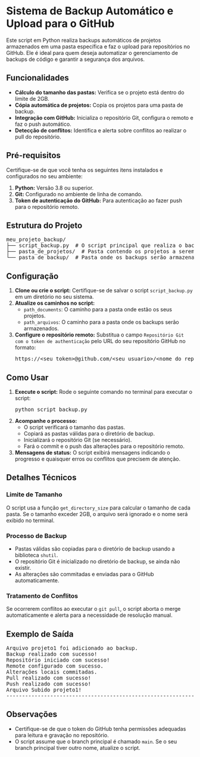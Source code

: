 <h1>Sistema de Backup Automático e Upload para o GitHub</h1>

<p>
Este script em Python realiza backups automáticos de projetos armazenados em uma pasta específica e faz o upload para repositórios no GitHub. Ele é ideal para quem deseja automatizar o gerenciamento de backups de código e garantir a segurança dos arquivos.
</p>

<h2>Funcionalidades</h2>
<ul>
  <li><strong>Cálculo do tamanho das pastas:</strong> Verifica se o projeto está dentro do limite de 2GB.</li>
  <li><strong>Cópia automática de projetos:</strong> Copia os projetos para uma pasta de backup.</li>
  <li><strong>Integração com GitHub:</strong> Inicializa o repositório Git, configura o remoto e faz o push automático.</li>
  <li><strong>Detecção de conflitos:</strong> Identifica e alerta sobre conflitos ao realizar o pull do repositório.</li>
</ul>

<h2>Pré-requisitos</h2>
<p>Certifique-se de que você tenha os seguintes itens instalados e configurados no seu ambiente:</p>
<ol>
  <li><strong>Python:</strong> Versão 3.8 ou superior.</li>
  <li><strong>Git:</strong> Configurado no ambiente de linha de comando.</li>
  <li><strong>Token de autenticação do GitHub:</strong> Para autenticação ao fazer push para o repositório remoto.</li>
</ol>

<h2>Estrutura do Projeto</h2>
<pre>
meu_projeto_backup/
├── script_backup.py  # O script principal que realiza o backup e upload
├── pasta_de_projetos/  # Pasta contendo os projetos a serem processados
└── pasta_de_backup/  # Pasta onde os backups serão armazenados
</pre>

<h2>Configuração</h2>
<ol>
  <li><strong>Clone ou crie o script:</strong> Certifique-se de salvar o script <code>script_backup.py</code> em um diretório no seu sistema.</li>
  <li><strong>Atualize os caminhos no script:</strong>
    <ul>
      <li><code>path_documents</code>: O caminho para a pasta onde estão os seus projetos.</li>
      <li><code>path_arquivos</code>: O caminho para a pasta onde os backups serão armazenados.</li>
    </ul>
  </li>
  <li><strong>Configure o repositório remoto:</strong>
    Substitua o campo <code>Repositório Git com o token de authenticação</code> pelo URL do seu repositório GitHub no formato:
    <pre>https://&lt;seu_token&gt;@github.com/&lt;seu_usuario&gt;/&lt;nome_do_repositorio&gt;.git</pre>
  </li>
</ol>

<h2>Como Usar</h2>
<ol>
  <li><strong>Execute o script:</strong>
    Rode o seguinte comando no terminal para executar o script:
    <pre>python script_backup.py</pre>
  </li>
  <li><strong>Acompanhe o processo:</strong>
    <ul>
      <li>O script verificará o tamanho das pastas.</li>
      <li>Copiará as pastas válidas para o diretório de backup.</li>
      <li>Inicializará o repositório Git (se necessário).</li>
      <li>Fará o commit e o push das alterações para o repositório remoto.</li>
    </ul>
  </li>
  <li><strong>Mensagens de status:</strong>
    O script exibirá mensagens indicando o progresso e quaisquer erros ou conflitos que precisem de atenção.
  </li>
</ol>

<h2>Detalhes Técnicos</h2>

<h3>Limite de Tamanho</h3>
<p>O script usa a função <code>get_directory_size</code> para calcular o tamanho de cada pasta. Se o tamanho exceder 2GB, o arquivo será ignorado e o nome será exibido no terminal.</p>

<h3>Processo de Backup</h3>
<ul>
  <li>Pastas válidas são copiadas para o diretório de backup usando a biblioteca <code>shutil</code>.</li>
  <li>O repositório Git é inicializado no diretório de backup, se ainda não existir.</li>
  <li>As alterações são commitadas e enviadas para o GitHub automaticamente.</li>
</ul>

<h3>Tratamento de Conflitos</h3>
<p>Se ocorrerem conflitos ao executar o <code>git pull</code>, o script aborta o merge automaticamente e alerta para a necessidade de resolução manual.</p>

<h2>Exemplo de Saída</h2>
<pre>
Arquivo projeto1 foi adicionado ao backup.
Backup realizado com sucesso!
Repositório iniciado com sucesso!
Remote configurado com sucesso.
Alterações locais commitadas.
Pull realizado com sucesso!
Push realizado com sucesso!
Arquivo Subido projeto1!
------------------------------------------------------------
</pre>

<h2>Observações</h2>
<ul>
  <li>Certifique-se de que o token do GitHub tenha permissões adequadas para leitura e gravação no repositório.</li>
  <li>O script assume que o branch principal é chamado <code>main</code>. Se o seu branch principal tiver outro nome, atualize o script.</li>
</ul>
